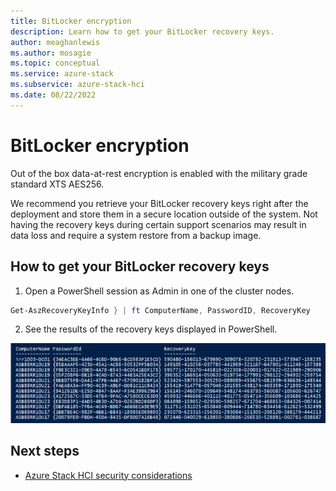 ```yaml
---
title: BitLocker encryption
description: Learn how to get your BitLocker recovery keys.
author: meaghanlewis
ms.author: mosagie
ms.topic: conceptual
ms.service: azure-stack
ms.subservice: azure-stack-hci
ms.date: 08/22/2022
---
```


# BitLocker encryption

Out of the box data-at-rest encryption is enabled with the military grade standard XTS AES256.

We recommend you retrieve your BitLocker recovery keys right after the deployment and store them in a secure location outside of the system. Not having the recovery keys during certain support scenarios may result in data loss and require a system restore from a backup image.  

## How to get your BitLocker recovery keys

1. Open a PowerShell session as Admin in one of the cluster nodes.

```powershell
Get-AszRecoveryKeyInfo } | ft ComputerName, PasswordID, RecoveryKey
```

2. See the results of the recovery keys displayed in PowerShell.

![Image showing a PowerShell window displaying recovery keys.](media/security-bitlocker/recovery-keys.png)

## Next steps

- [Azure Stack HCI security considerations](./security.md)
